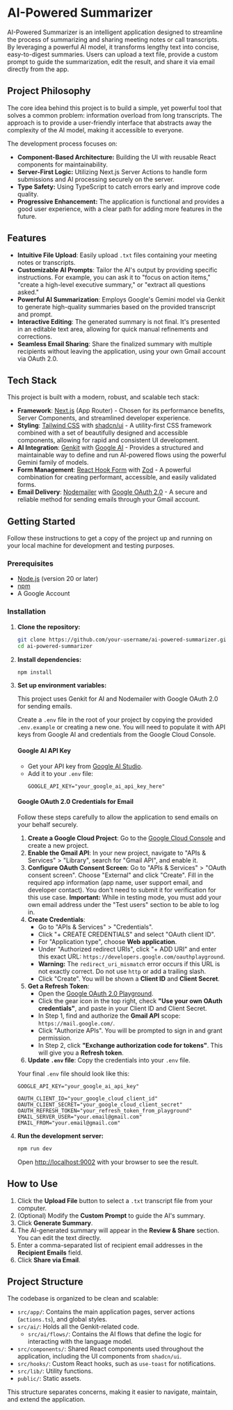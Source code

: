 # AI-Powered Summarizer

AI-Powered Summarizer is an intelligent application designed to streamline the process of summarizing and sharing meeting notes or call transcripts. By leveraging a powerful AI model, it transforms lengthy text into concise, easy-to-digest summaries. Users can upload a text file, provide a custom prompt to guide the summarization, edit the result, and share it via email directly from the app.

## Project Philosophy

The core idea behind this project is to build a simple, yet powerful tool that solves a common problem: information overload from long transcripts. The approach is to provide a user-friendly interface that abstracts away the complexity of the AI model, making it accessible to everyone.

The development process focuses on:
- **Component-Based Architecture:** Building the UI with reusable React components for maintainability.
- **Server-First Logic:** Utilizing Next.js Server Actions to handle form submissions and AI processing securely on the server.
- **Type Safety:** Using TypeScript to catch errors early and improve code quality.
- **Progressive Enhancement:** The application is functional and provides a good user experience, with a clear path for adding more features in the future.

## Features

- **Intuitive File Upload**: Easily upload `.txt` files containing your meeting notes or transcripts.
- **Customizable AI Prompts**: Tailor the AI's output by providing specific instructions. For example, you can ask it to "focus on action items," "create a high-level executive summary," or "extract all questions asked."
- **Powerful AI Summarization**: Employs Google's Gemini model via Genkit to generate high-quality summaries based on the provided transcript and prompt.
- **Interactive Editing**: The generated summary is not final. It's presented in an editable text area, allowing for quick manual refinements and corrections.
- **Seamless Email Sharing**: Share the finalized summary with multiple recipients without leaving the application, using your own Gmail account via OAuth 2.0.

## Tech Stack

This project is built with a modern, robust, and scalable tech stack:

- **Framework**: [Next.js](https://nextjs.org/) (App Router) - Chosen for its performance benefits, Server Components, and streamlined developer experience.
- **Styling**: [Tailwind CSS](https://tailwindcss.com/) with [shadcn/ui](https://ui.shadcn.com/) - A utility-first CSS framework combined with a set of beautifully designed and accessible components, allowing for rapid and consistent UI development.
- **AI Integration**: [Genkit](https://firebase.google.com/docs/genkit) with [Google AI](https://ai.google/) - Provides a structured and maintainable way to define and run AI-powered flows using the powerful Gemini family of models.
- **Form Management**: [React Hook Form](https://react-hook-form.com/) with [Zod](https://zod.dev/) - A powerful combination for creating performant, accessible, and easily validated forms.
- **Email Delivery**: [Nodemailer](https://nodemailer.com/) with [Google OAuth 2.0](https://developers.google.com/identity/protocols/oauth2) - A secure and reliable method for sending emails through your Gmail account.

## Getting Started

Follow these instructions to get a copy of the project up and running on your local machine for development and testing purposes.

### Prerequisites

- [Node.js](https://nodejs.org/) (version 20 or later)
- [npm](https://www.npmjs.com/)
- A Google Account

### Installation

1.  **Clone the repository:**
    ```bash
    git clone https://github.com/your-username/ai-powered-summarizer.git
    cd ai-powered-summarizer
    ```

2.  **Install dependencies:**
    ```bash
    npm install
    ```

3.  **Set up environment variables:**

    This project uses Genkit for AI and Nodemailer with Google OAuth 2.0 for sending emails.

    Create a `.env` file in the root of your project by copying the provided `.env.example` or creating a new one. You will need to populate it with API keys from Google AI and credentials from the Google Cloud Console.

    #### Google AI API Key
    - Get your API key from [Google AI Studio](https://aistudio.google.com/app/apikey).
    - Add it to your `.env` file:
      ```
      GOOGLE_API_KEY="your_google_ai_api_key_here"
      ```

    #### Google OAuth 2.0 Credentials for Email
    Follow these steps carefully to allow the application to send emails on your behalf securely.
    1.  **Create a Google Cloud Project**: Go to the [Google Cloud Console](https://console.cloud.google.com/) and create a new project.
    2.  **Enable the Gmail API**: In your new project, navigate to "APIs & Services" > "Library", search for "Gmail API", and enable it.
    3.  **Configure OAuth Consent Screen**: Go to "APIs & Services" > "OAuth consent screen". Choose "External" and click "Create". Fill in the required app information (app name, user support email, and developer contact). You don't need to submit it for verification for this use case. **Important:** While in testing mode, you must add your own email address under the "Test users" section to be able to log in.
    4.  **Create Credentials**:
        - Go to "APIs & Services" > "Credentials".
        - Click "+ CREATE CREDENTIALS" and select "OAuth client ID".
        - For "Application type", choose **Web application**.
        - Under "Authorized redirect URIs", click "+ ADD URI" and enter this exact URL: `https://developers.google.com/oauthplayground`. 
        - **Warning:** The `redirect_uri_mismatch` error occurs if this URL is not exactly correct. Do not use `http` or add a trailing slash.
        - Click "Create". You will be shown a **Client ID** and **Client Secret**.
    5.  **Get a Refresh Token**:
        - Open the [Google OAuth 2.0 Playground](https://developers.google.com/oauthplayground).
        - Click the gear icon in the top right, check **"Use your own OAuth credentials"**, and paste in your Client ID and Client Secret.
        - In Step 1, find and authorize the **Gmail API** scope: `https://mail.google.com/`.
        - Click "Authorize APIs". You will be prompted to sign in and grant permission.
        - In Step 2, click **"Exchange authorization code for tokens"**. This will give you a **Refresh token**.
    6.  **Update `.env` file**: Copy the credentials into your `.env` file.

    Your final `.env` file should look like this:
    ```
    GOOGLE_API_KEY="your_google_ai_api_key"

    OAUTH_CLIENT_ID="your_google_cloud_client_id"
    OAUTH_CLIENT_SECRET="your_google_cloud_client_secret"
    OAUTH_REFRESH_TOKEN="your_refresh_token_from_playground"
    EMAIL_SERVER_USER="your.email@gmail.com"
    EMAIL_FROM="your.email@gmail.com"
    ```

4.  **Run the development server:**
    ```bash
    npm run dev
    ```

    Open [http://localhost:9002](http://localhost:9002) with your browser to see the result.

## How to Use

1.  Click the **Upload File** button to select a `.txt` transcript file from your computer.
2.  (Optional) Modify the **Custom Prompt** to guide the AI's summary.
3.  Click **Generate Summary**.
4.  The AI-generated summary will appear in the **Review & Share** section. You can edit the text directly.
5.  Enter a comma-separated list of recipient email addresses in the **Recipient Emails** field.
6.  Click **Share via Email**.

## Project Structure

The codebase is organized to be clean and scalable:

-   `src/app/`: Contains the main application pages, server actions (`actions.ts`), and global styles.
-   `src/ai/`: Holds all the Genkit-related code.
    -   `src/ai/flows/`: Contains the AI flows that define the logic for interacting with the language model.
-   `src/components/`: Shared React components used throughout the application, including the UI components from `shadcn/ui`.
-   `src/hooks/`: Custom React hooks, such as `use-toast` for notifications.
-   `src/lib/`: Utility functions.
-   `public/`: Static assets.

This structure separates concerns, making it easier to navigate, maintain, and extend the application.
